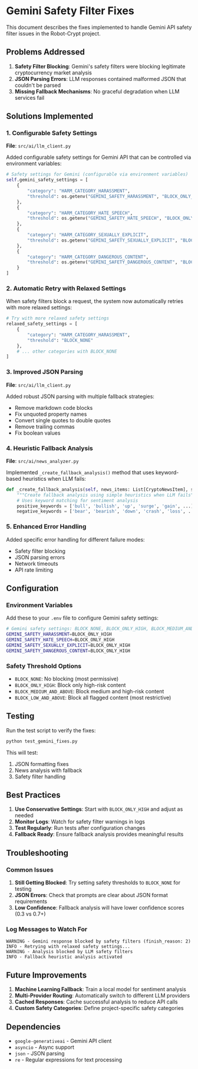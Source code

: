# Gemini Safety Filter Fixes

This document describes the fixes implemented to handle Gemini API safety filter issues in the Robot-Crypt project.

## Problems Addressed

1. **Safety Filter Blocking**: Gemini's safety filters were blocking legitimate cryptocurrency market analysis
2. **JSON Parsing Errors**: LLM responses contained malformed JSON that couldn't be parsed
3. **Missing Fallback Mechanisms**: No graceful degradation when LLM services fail

## Solutions Implemented

### 1. Configurable Safety Settings

**File**: `src/ai/llm_client.py`

Added configurable safety settings for Gemini API that can be controlled via environment variables:

```python
# Safety settings for Gemini (configurable via environment variables)
self.gemini_safety_settings = [
    {
        "category": "HARM_CATEGORY_HARASSMENT",
        "threshold": os.getenv("GEMINI_SAFETY_HARASSMENT", "BLOCK_ONLY_HIGH")
    },
    {
        "category": "HARM_CATEGORY_HATE_SPEECH", 
        "threshold": os.getenv("GEMINI_SAFETY_HATE_SPEECH", "BLOCK_ONLY_HIGH")
    },
    {
        "category": "HARM_CATEGORY_SEXUALLY_EXPLICIT",
        "threshold": os.getenv("GEMINI_SAFETY_SEXUALLY_EXPLICIT", "BLOCK_ONLY_HIGH")
    },
    {
        "category": "HARM_CATEGORY_DANGEROUS_CONTENT",
        "threshold": os.getenv("GEMINI_SAFETY_DANGEROUS_CONTENT", "BLOCK_ONLY_HIGH")
    }
]
```

### 2. Automatic Retry with Relaxed Settings

When safety filters block a request, the system now automatically retries with more relaxed settings:

```python
# Try with more relaxed safety settings
relaxed_safety_settings = [
    {
        "category": "HARM_CATEGORY_HARASSMENT",
        "threshold": "BLOCK_NONE"
    },
    # ... other categories with BLOCK_NONE
]
```

### 3. Improved JSON Parsing

**File**: `src/ai/llm_client.py`

Added robust JSON parsing with multiple fallback strategies:

- Remove markdown code blocks
- Fix unquoted property names
- Convert single quotes to double quotes
- Remove trailing commas
- Fix boolean values

### 4. Heuristic Fallback Analysis

**File**: `src/ai/news_analyzer.py`

Implemented `_create_fallback_analysis()` method that uses keyword-based heuristics when LLM fails:

```python
def _create_fallback_analysis(self, news_items: List[CryptoNewsItem], symbol: Optional[str]) -> NewsAnalysis:
    """Create fallback analysis using simple heuristics when LLM fails"""
    # Uses keyword matching for sentiment analysis
    positive_keywords = ['bull', 'bullish', 'up', 'surge', 'gain', ...]
    negative_keywords = ['bear', 'bearish', 'down', 'crash', 'loss', ...]
```

### 5. Enhanced Error Handling

Added specific error handling for different failure modes:

- Safety filter blocking
- JSON parsing errors
- Network timeouts
- API rate limiting

## Configuration

### Environment Variables

Add these to your `.env` file to configure Gemini safety settings:

```bash
# Gemini safety settings: BLOCK_NONE, BLOCK_ONLY_HIGH, BLOCK_MEDIUM_AND_ABOVE, BLOCK_LOW_AND_ABOVE
GEMINI_SAFETY_HARASSMENT=BLOCK_ONLY_HIGH
GEMINI_SAFETY_HATE_SPEECH=BLOCK_ONLY_HIGH
GEMINI_SAFETY_SEXUALLY_EXPLICIT=BLOCK_ONLY_HIGH
GEMINI_SAFETY_DANGEROUS_CONTENT=BLOCK_ONLY_HIGH
```

### Safety Threshold Options

- `BLOCK_NONE`: No blocking (most permissive)
- `BLOCK_ONLY_HIGH`: Block only high-risk content
- `BLOCK_MEDIUM_AND_ABOVE`: Block medium and high-risk content
- `BLOCK_LOW_AND_ABOVE`: Block all flagged content (most restrictive)

## Testing

Run the test script to verify the fixes:

```bash
python test_gemini_fixes.py
```

This will test:
1. JSON formatting fixes
2. News analysis with fallback
3. Safety filter handling

## Best Practices

1. **Use Conservative Settings**: Start with `BLOCK_ONLY_HIGH` and adjust as needed
2. **Monitor Logs**: Watch for safety filter warnings in logs
3. **Test Regularly**: Run tests after configuration changes
4. **Fallback Ready**: Ensure fallback analysis provides meaningful results

## Troubleshooting

### Common Issues

1. **Still Getting Blocked**: Try setting safety thresholds to `BLOCK_NONE` for testing
2. **JSON Errors**: Check that prompts are clear about JSON format requirements
3. **Low Confidence**: Fallback analysis will have lower confidence scores (0.3 vs 0.7+)

### Log Messages to Watch For

```
WARNING - Gemini response blocked by safety filters (finish_reason: 2)
INFO - Retrying with relaxed safety settings...
WARNING - Analysis blocked by LLM safety filters
INFO - Fallback heuristic analysis activated
```

## Future Improvements

1. **Machine Learning Fallback**: Train a local model for sentiment analysis
2. **Multi-Provider Routing**: Automatically switch to different LLM providers
3. **Cached Responses**: Cache successful analysis to reduce API calls
4. **Custom Safety Categories**: Define project-specific safety categories

## Dependencies

- `google-generativeai` - Gemini API client
- `asyncio` - Async support
- `json` - JSON parsing
- `re` - Regular expressions for text processing
